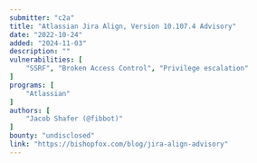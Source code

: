 ```yaml
---
submitter: "c2a"
title: "Atlassian Jira Align, Version 10.107.4 Advisory"
date: "2022-10-24"
added: "2024-11-03"
description: ""
vulnerabilities: [
    "SSRF", "Broken Access Control", "Privilege escalation"
]
programs: [
    "Atlassian"
]
authors: [
    "Jacob Shafer (@fibbot)"
]
bounty: "undisclosed"
link: "https://bishopfox.com/blog/jira-align-advisory"
---
```




